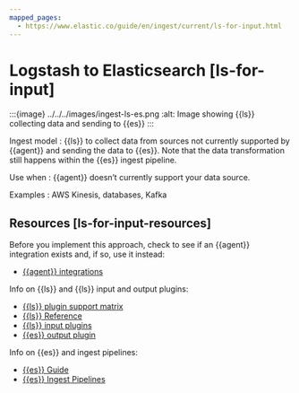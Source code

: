 ```yaml
---
mapped_pages:
  - https://www.elastic.co/guide/en/ingest/current/ls-for-input.html
---
```


# Logstash to Elasticsearch [ls-for-input]

:::{image} ../../../images/ingest-ls-es.png
:alt: Image showing {{ls}} collecting data and sending to {{es}}
:::

Ingest model
:   {{ls}} to collect data from sources not currently supported by {{agent}} and sending the data to {{es}}. Note that the data transformation still happens within the {{es}} ingest pipeline.

Use when
:   {{agent}} doesn’t currently support your data source.

Examples
:   AWS Kinesis, databases, Kafka


## Resources [ls-for-input-resources]

Before you implement this approach, check to see if an {{agent}} integration exists and, if so, use it instead:

* [{{agent}} integrations](asciidocalypse://docs/integration-docs/docs/reference/ingestion-tools/integrations/index.md)

Info on {{ls}} and {{ls}} input and output plugins:

* [{{ls}} plugin support matrix](https://www.elastic.co/support/matrix#logstash_plugins)
* [{{ls}} Reference](https://www.elastic.co/guide/en/logstash/current)
* [{{ls}} input plugins](asciidocalypse://docs/logstash/docs/reference/ingestion-tools/logstash/input-plugins.md)
* [{{es}} output plugin](asciidocalypse://docs/logstash/docs/reference/ingestion-tools/logstash/plugins-outputs-elasticsearch.md)

Info on {{es}} and ingest pipelines:

* [{{es}} Guide](https://www.elastic.co/guide/en/elasticsearch/reference/current)
* [{{es}} Ingest Pipelines](../transform-enrich/ingest-pipelines.md)


